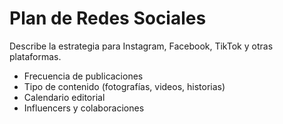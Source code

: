 # Plan de Redes Sociales

Describe la estrategia para Instagram, Facebook, TikTok y otras plataformas.
- Frecuencia de publicaciones
- Tipo de contenido (fotografías, videos, historias)
- Calendario editorial
- Influencers y colaboraciones